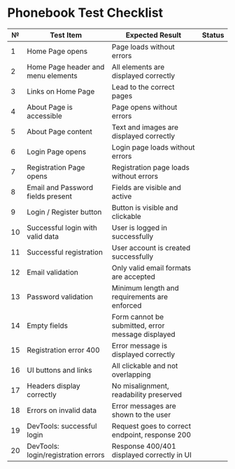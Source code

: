 # Phonebook Test Checklist

| №  | Test Item                            | Expected Result                                     | Status |
|----|--------------------------------------|-----------------------------------------------------|--------|
| 1  | Home Page opens                      | Page loads without errors                           |        |
| 2  | Home Page header and menu elements   | All elements are displayed correctly                |        |
| 3  | Links on Home Page                   | Lead to the correct pages                           |        |
| 4  | About Page is accessible             | Page opens without errors                           |        |
| 5  | About Page content                   | Text and images are displayed correctly             |        |
| 6  | Login Page opens                     | Login page loads without errors                     |        |
| 7  | Registration Page opens              | Registration page loads without errors              |        |
| 8  | Email and Password fields present    | Fields are visible and active                       |        |
| 9  | Login / Register button              | Button is visible and clickable                     |        |
| 10 | Successful login with valid data     | User is logged in successfully                      |        |
| 11 | Successful registration              | User account is created successfully                |        |
| 12 | Email validation                     | Only valid email formats are accepted               |        |
| 13 | Password validation                  | Minimum length and requirements are enforced        |        |
| 14 | Empty fields                         | Form cannot be submitted, error message displayed   |        |
| 15 | Registration error 400               | Error message is displayed correctly                |        |
| 16 | UI buttons and links                 | All clickable and not overlapping                   |        |
| 17 | Headers display correctly            | No misalignment, readability preserved              |        |
| 18 | Errors on invalid data               | Error messages are shown to the user                |        |
| 19 | DevTools: successful login           | Request goes to correct endpoint, response 200      |        |
| 20 | DevTools: login/registration errors  | Response 400/401 displayed correctly in UI          |        |
